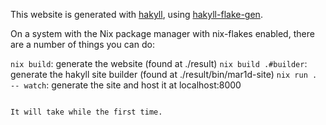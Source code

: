 This website is generated with [hakyll](https://jaspervdj.be/hakyll/), using [hakyll-flake-gen](https://github.com/Radvendii/hakyll-flake-gen).

On a system with the Nix package manager with nix-flakes enabled, there are a number of things you can do:

`nix build`: generate the website (found at ./result)
`nix build .#builder`: generate the hakyll site builder (found at ./result/bin/mar1d-site)
`nix run . -- watch`: generate the site and host it at localhost:8000
```

It will take while the first time.
